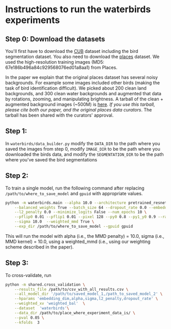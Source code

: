 # Instructions to run the waterbirds experiments

## Step 0: Download the datasets
You'll first have to download the [CUB](http://www.vision.caltech.edu/visipedia/CUB-200-2011.html) dataset including the bird segmentation dataset.
You also need to download the [places](http://places2.csail.mit.edu/download.html) dataset. We used the high-resolution training images (MD5: 67e186b496a84c929568076ed01a8aa1) from Places.

In the paper we explain that the original places dataset has several noisy backgrounds. For example some images included other birds (making the task of bird identification difficult). We picked about 200 clean land backgrounds, and 300 clean water backgrounds and augmented that data by rotations, zooming, and manipulating brightness. A tarball of the clean + augmented background images (\~500M) is [here](https://drive.google.com/file/d/19ZL2WTHOTtEDUSzldZKEb4JqUC-5vX8B/view).
*If you use this tarball, please cite both our paper, and the original places data curators*. The tarball has been shared with the curators' approval.


## Step 1:
In `waterbirds/data_builder.py` modify the `DATA_DIR` to the path where you saved the images from step 0, modify `IMAGE_DIR` to be the path where you downloaded the birds data, and modify the `SEGMENTATION_DIR` to be the path where you've saved the bird segmentations


## Step 2:
To train a single model, run the following command after replacing `/path/to/where_to_save_model` and `gpuid` with appropriate values.

```bash
python -m waterbirds.main --alpha 10.0 --architecture pretrained_resnet \
	--balanced_weights True --batch_size 64 --dropout_rate 0.0 --embedding_dim -1 \
	--l2_penalty 0.0 --minimize_logits False --num_epochs 10 \
	--pflip0 0.01 --pflip1 0.01 --pixel 128 --py0 0.8 --py1_y0 0.9 --random_seed 0 \
	--sigma 10.0  --weighted_mmd True \
	--exp_dir /path/to/where_to_save_model --gpuid gpuid
```
This will run the model with alpha (i.e., the MMD penalty) = 10.0, sigma (i.e., MMD kernel) = 10.0, using a weighted_mmd (i.e., using our weighting scheme described in the paper).

## Step 3:
To cross-validate, run
```bash
python -m shared.cross_validation \
	--results_file /path/to/csv_with_all_results.csv \
	--all_model_dir '/path/to/saved_model_1,/path_to_saved_model_2' \
	--hparams 'embedding_dim,alpha,sigma,l2_penalty,dropout_rate' \
	--weighted_xv 'weighted_bal'  \
	--dataset  'waterbirds'\
	--data_dir /path/to/place_where_experiment_data_is/ \
	--pval 0.05 \
	--kfolds  3
```